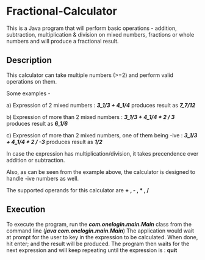 # Fractional-Calculator
This is a Java program that will perform basic operations - addition, subtraction, multiplication & division on mixed numbers, fractions or whole numbers and will produce a fractional result.

## Description
This calculator can take multiple numbers (>=2) and perform valid operations on them.

Some examples - 

a) Expression of 2 mixed numbers : **_3_1/3 + 4_1/4_** produces result as **_7_7/12_**

b) Expression of more than 2 mixed numbers : **_3_1/3 + 4_1/4 * 2 / 3_** produces result as **_6_1/6_**

c) Expression of more than 2 mixed numbers, one of them being -ive : **_3_1/3 + 4_1/4 * 2 / -3_** produces result as **_1/2_**

In case the expression has multiplication/division, it takes precendence over addition or subtraction.

Also, as can be seen from the example above, the calculator is designed to handle -ive numbers as well.

The supported operands for this calculator are **+ , - , * , /**

## Execution
To execute the program, run the **_com.onelogin.main.Main_** class from the command line (**_java com.onelogin.main.Main_**)
The application would wait at prompt for the user to key in the expression to be calculated. When done, hit enter; and the result will be produced. The program then waits for the next expression and will keep repeating until the expression is : **quit**
